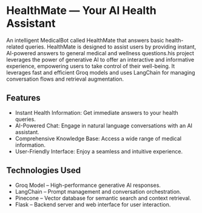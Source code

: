 # **HealthMate — Your AI Health Assistant**

An intelligent MedicalBot called HealthMate that answers basic health-related queries. HealthMate is designed to assist users by providing instant, AI-powered answers to general medical and wellness questions.his project leverages the power of generative AI to offer an interactive and informative experience, empowering users to take control of their well-being. It leverages fast and efficient Groq models and uses LangChain for managing conversation flows and retrieval augmentation. 

## **Features**

* Instant Health Information: Get immediate answers to your health queries.
* AI-Powered Chat: Engage in natural language conversations with an AI assistant.
* Comprehensive Knowledge Base: Access a wide range of medical information.
* User-Friendly Interface: Enjoy a seamless and intuitive experience.

## **Technologies Used**

* Groq Model – High-performance generative AI responses.
* LangChain – Prompt management and conversation orchestration.
* Pinecone – Vector database for semantic search and context retrieval.
* Flask – Backend server and web interface for user interaction.

